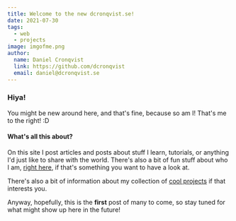```yaml
---
title: Welcome to the new dcronqvist.se!
date: 2021-07-30
tags:
  - web
  - projects
image: imgofme.png
author: 
  name: Daniel Cronqvist
  link: https://github.com/dcronqvist
  email: daniel@dcronqvist.se
---
```


### Hiya! 

You might be new around here, and that's fine, because so am I! That's me to the right! :D

#### What's all this about?

On this site I post articles and posts about stuff I learn, tutorials, or anything I'd just like to share with the world. There's also a bit of fun stuff about who I am, [right here](/aboutme), if that's something you want to have a look at. 

There's also a bit of information about my collection of [cool projects](/projects) if that interests you.

Anyway, hopefully, this is the **first** post of many to come, so stay tuned for what might show up here in the future!